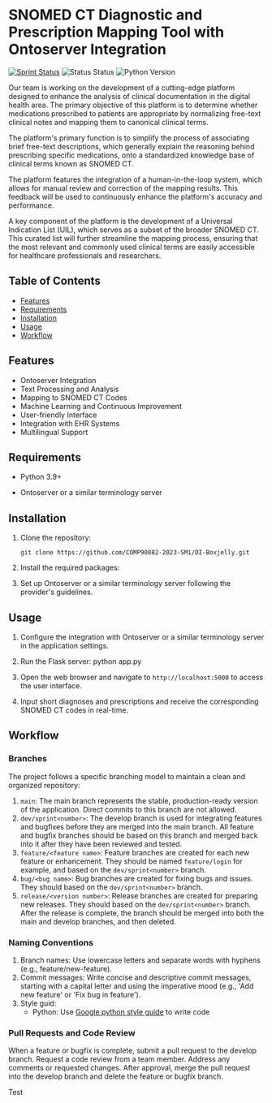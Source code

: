 # SNOMED CT Diagnostic and Prescription Mapping Tool with Ontoserver Integration
[![Sprint Status](https://img.shields.io/badge/sprint1-design-orange)](https://your_project_management_tool.com/sprint_details) 
![Status Status](https://img.shields.io/badge/user_stories-0/8-green)
![Python Version](https://img.shields.io/badge/python-3.9%2B-blue)
<!-- ![License](https://img.shields.io/badge/license-MIT-green) -->
<!-- ![Code Coverage](https://img.shields.io/badge/coverage-95%25-green) -->
<!-- ![Build Status](https://img.shields.io/badge/build-passing-brightgreen) -->
 
Our team is working on the development of a cutting-edge platform designed to enhance the analysis of clinical documentation in the digital health area. The primary objective of this platform is to determine whether medications prescribed to patients are appropriate by normalizing free-text clinical notes and mapping them to canonical clinical terms.

The platform's primary function is to simplify the process of associating brief free-text descriptions, which generally explain the reasoning behind prescribing specific medications, onto a standardized knowledge base of clinical terms known as SNOMED CT.

The platform features the integration of a human-in-the-loop system, which allows for manual review and correction of the mapping results. This feedback will be used to continuously enhance the platform's accuracy and performance.

A key component of the platform is the development of a Universal Indication List (UIL), which serves as a subset of the broader SNOMED CT. This curated list will further streamline the mapping process, ensuring that the most relevant and commonly used clinical terms are easily accessible for healthcare professionals and researchers.

## Table of Contents
- [Features](#features)
- [Requirements](#requirements)
- [Installation](#installation)
- [Usage](#usage)
- [Workflow](#workflow)
<!-- - [License](#license) -->

## Features
* Ontoserver Integration
* Text Processing and Analysis
* Mapping to SNOMED CT Codes
* Machine Learning and Continuous Improvement
* User-friendly Interface
* Integration with EHR Systems
* Multilingual Support

## Requirements
* Python 3.9+
<!-- * Docker
* Ansible
* Flask
* React -->
* Ontoserver or a similar terminology server

## Installation
1. Clone the repository:

    `git clone https://github.com/COMP90082-2023-SM1/DI-Boxjelly.git`

2. Install the required packages:

    <!-- `pip install -r requirements.txt` -->

3. Set up Ontoserver or a similar terminology server following the provider's guidelines.

## Usage
1. Configure the integration with Ontoserver or a similar terminology server in the application settings.

2. Run the Flask server:
python app.py

3. Open the web browser and navigate to `http://localhost:5000` to access the user interface.

4. Input short diagnoses and prescriptions and receive the corresponding SNOMED CT codes in real-time.

## Workflow

### Branches
The project follows a specific branching model to maintain a clean and organized repository:

1. `main`: The main branch represents the stable, production-ready version of the application. Direct commits to this branch are not allowed.
2. `dev/sprint<number>`: The develop branch is used for integrating features and bugfixes before they are merged into the main branch. All feature and bugfix branches should be based on this branch and merged back into it after they have been reviewed and tested.
3. `feature/<feature name>`: Feature branches are created for each new feature or enhancement. They should be named `feature/login` for example, and based on the `dev/sprint<number>` branch.
4. `bug/<bug name>`: Bug branches are created for fixing bugs and issues. They should based on the `dev/sprint<number>` branch.
5. `release/<version number>`: Release branches are created for preparing new releases. They should based on the `dev/sprint<number>` branch. After the release is complete, the branch should be merged into both the main and develop branches, and then deleted.

### Naming Conventions
1. Branch names: Use lowercase letters and separate words with hyphens (e.g., feature/new-feature).
2. Commit messages: Write concise and descriptive commit messages, starting with a capital letter and using the imperative mood (e.g., 'Add new feature' or 'Fix bug in feature').
3. Style guid: 
    - Python: Use [Google python style guide](https://google.github.io/styleguide/pyguide.html) to write code

### Pull Requests and Code Review
When a feature or bugfix is complete, submit a pull request to the develop branch.
Request a code review from a team member.
Address any comments or requested changes.
After approval, merge the pull request into the develop branch and delete the feature or bugfix branch.

Test